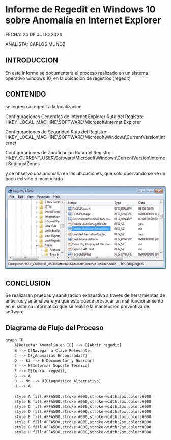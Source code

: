# Informe de Regedit en Windows 10 sobre Anomalía en Internet Explorer

FECHA: 24 DE JULIO 2024

ANALISTA: CARLOS MUÑOZ

## INTRODUCCION

En este informe se documentara el proceso realizado en un sistema operativo windows 10, en la ubicacion de registros (regedit)

## CONTENIDO

se ingreso a regedit a la localizacion 

Configuraciones Generales de Internet Explorer Ruta del Registro: HKEY_LOCAL_MACHINE\SOFTWARE\Microsoft\Internet Explorer 

Configuraciones de Seguridad Ruta del Registro: HKEY_LOCAL_MACHINE\SOFTWARE\Microsoft\Windows\CurrentVersion\Internet

Configuraciones de Zonificación Ruta del Registro: HKEY_CURRENT_USER\Software\Microsoft\Windows\CurrentVersion\Internet Settings\Zones

y se observo una anomalia en las ubicaciones, que solo obervando se ve un poco extraño o manipulado

<p align="center">
<img src="./imagenes/explorer.jpg">
</p>

## CONCLUSION
Se realizaran pruebas y sanitizacion exhaustiva a traves de herramientas de antivirus y antimalware,ya que esto puede provocar un mal funcionamiento en el sistema informatico que se realizó la mantencion preventiva de software


## Diagrama de Flujo del Proceso

```mermaid
graph TD
    A[Detectar Anomalía en IE] --> B[Abrir regedit]
    B --> C[Navegar a Clave Relevante]
    C --> D{¿Anomalías Encontradas?}
    D -- Sí --> E[Documentar y Guardar]
    E --> F[Informar Soporte Técnico]
    F --> G[Cerrar regedit]
    G --> A
    D -- No --> H[Diagnóstico Alternativo]
    H --> A

    style A fill:#FFA500,stroke:#000,stroke-width:2px,color:#000
    style B fill:#FFA500,stroke:#000,stroke-width:2px,color:#000
    style C fill:#FFA500,stroke:#000,stroke-width:2px,color:#000
    style D fill:#FFA500,stroke:#000,stroke-width:2px,color:#000
    style E fill:#FFA500,stroke:#000,stroke-width:2px,color:#000
    style F fill:#FFA500,stroke:#000,stroke-width:2px,color:#000
    style G fill:#FFA500,stroke:#000,stroke-width:2px,color:#000
    style H fill:#FFA500,stroke:#000,stroke-width:2px,color:#000



